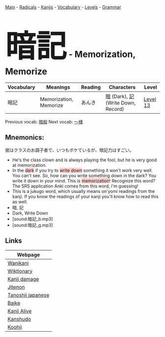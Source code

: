 <style> bigfont {font-size: 100px}</style>
[Main](../README.md) -
[Radicals](../radicals.md) -
[Kanjis](../kanjis.md) -
[Vocabulary](../vocabulary.md) -
[Levels](../levels.md) -
[Grammar](../grammar.md)
# <bigfont> 暗記</bigfont> - Memorization, Memorize 

| Vocabulary | Meanings | Reading | Characters | Level |
| --- | --- | --- | --- | --- |
| 暗記 | Memorization, Memorize | あんき |  [暗](../kanjis/暗.md) (Dark), [記](../kanjis/記.md) (Write Down, Record) | [Level 13](../levels/wk_level13.md) |

Previous vocab: [暗殺](暗殺.md) Next vocab: [〜様](〜様.md) 

## Mnemonics:
彼はクラスのお調子者で、いつもボケているが、暗記力はすごい。
* He's the class clown and is always playing the fool, but he is very good at memorization.
* In the <span style="background-color:#ffcccb"> dark</span> if you try to <span style="background-color:#ffcccb"> write down</span> something it won't work very well. You can't see. So, how can you write something down in the dark? You write it down in your mind. This is <span style="background-color:#ffcccb"> memorization</span>! Recognize this word? The SRS application Anki comes from this word, I'm guessing!
* This is a jukugo word, which usually means on'yomi readings from the kanji. If you know the readings of your kanji you'll know how to read this as well.
* 暗, 記
* Dark, Write Down
* [sound:暗記_b.mp3]
* [sound:暗記_g.mp3]


## Links 

| Webpage |
| --- |
| [Wanikani          ](https://www.wanikani.com/kanji/暗記) |
| [Wiktionary        ](https://en.wiktionary.org/wiki/暗記) |
| [Kanji damage      ](http://www.kanjidamage.com/kanji/search?utf8=✓&q=暗記) |
| [Jitenon           ](https://jitenon.com/kanji/暗記) |
| [Tanoshii japanese ](https://www.tanoshiijapanese.com/dictionary/kanji.cfm?k=暗記) |
| [Baike             ](https://baike.baidu.com/item/暗記) |
| [Kanji Alive       ](https://app.kanjialive.com/暗記) |
| [Kanshudo          ](https://www.kanshudo.com/searchmn?q=暗記) |
| [Koohii            ](https://kanji.koohii.com/study/kanji/暗記) |
